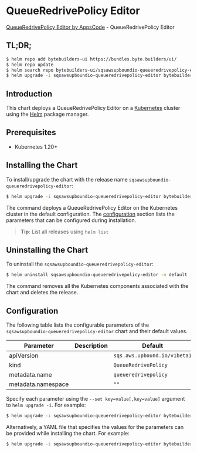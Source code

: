# QueueRedrivePolicy Editor

[QueueRedrivePolicy Editor by AppsCode](https://byte.builders) - QueueRedrivePolicy Editor

## TL;DR;

```bash
$ helm repo add bytebuilders-ui https://bundles.byte.builders/ui/
$ helm repo update
$ helm search repo bytebuilders-ui/sqsawsupboundio-queueredrivepolicy-editor --version=v0.4.18
$ helm upgrade -i sqsawsupboundio-queueredrivepolicy-editor bytebuilders-ui/sqsawsupboundio-queueredrivepolicy-editor -n default --create-namespace --version=v0.4.18
```

## Introduction

This chart deploys a QueueRedrivePolicy Editor on a [Kubernetes](http://kubernetes.io) cluster using the [Helm](https://helm.sh) package manager.

## Prerequisites

- Kubernetes 1.20+

## Installing the Chart

To install/upgrade the chart with the release name `sqsawsupboundio-queueredrivepolicy-editor`:

```bash
$ helm upgrade -i sqsawsupboundio-queueredrivepolicy-editor bytebuilders-ui/sqsawsupboundio-queueredrivepolicy-editor -n default --create-namespace --version=v0.4.18
```

The command deploys a QueueRedrivePolicy Editor on the Kubernetes cluster in the default configuration. The [configuration](#configuration) section lists the parameters that can be configured during installation.

> **Tip**: List all releases using `helm list`

## Uninstalling the Chart

To uninstall the `sqsawsupboundio-queueredrivepolicy-editor`:

```bash
$ helm uninstall sqsawsupboundio-queueredrivepolicy-editor -n default
```

The command removes all the Kubernetes components associated with the chart and deletes the release.

## Configuration

The following table lists the configurable parameters of the `sqsawsupboundio-queueredrivepolicy-editor` chart and their default values.

|     Parameter      | Description |                 Default                 |
|--------------------|-------------|-----------------------------------------|
| apiVersion         |             | <code>sqs.aws.upbound.io/v1beta1</code> |
| kind               |             | <code>QueueRedrivePolicy</code>         |
| metadata.name      |             | <code>queueredrivepolicy</code>         |
| metadata.namespace |             | <code>""</code>                         |


Specify each parameter using the `--set key=value[,key=value]` argument to `helm upgrade -i`. For example:

```bash
$ helm upgrade -i sqsawsupboundio-queueredrivepolicy-editor bytebuilders-ui/sqsawsupboundio-queueredrivepolicy-editor -n default --create-namespace --version=v0.4.18 --set apiVersion=sqs.aws.upbound.io/v1beta1
```

Alternatively, a YAML file that specifies the values for the parameters can be provided while
installing the chart. For example:

```bash
$ helm upgrade -i sqsawsupboundio-queueredrivepolicy-editor bytebuilders-ui/sqsawsupboundio-queueredrivepolicy-editor -n default --create-namespace --version=v0.4.18 --values values.yaml
```
